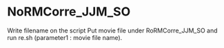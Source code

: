 # NoRMCorre_JJM_SO
Write filename on the script
Put movie file under RoRMCorre_JJM_SO and run re.sh (parameter1 : movie file name).

